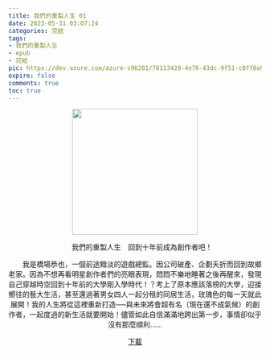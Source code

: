 ```yaml
---
title: 我們的重製人生 01
date: 2023-05-31 03:07:24
categories: 完結
tags:
- 我們的重製人生
- epub
- 完結
pic: https://dev.azure.com/azure-s96281/78113428-4e76-43dc-9f51-c0ff8a913055/_apis/git/repositories/a379171b-de46-4c10-9b0d-00da23959885/items?path=/Epub%20Cover/%E6%88%91%E5%80%91%E7%9A%84%E9%87%8D%E8%A3%BD%E4%BA%BA%E7%94%9F-01.jpg&versionDescriptor%5BversionOptions%5D=0&versionDescriptor%5BversionType%5D=0&versionDescriptor%5Bversion%5D=main&resolveLfs=true&%24format=octetStream&api-version=5.0
expire: false
comments: true
toc: true
---
```


<div style="text-align:center" class="kratos-post-content">

<img width="250px" src="https://dev.azure.com/azure-s96281/78113428-4e76-43dc-9f51-c0ff8a913055/_apis/git/repositories/a379171b-de46-4c10-9b0d-00da23959885/items?path=/Epub%20Cover/%E6%88%91%E5%80%91%E7%9A%84%E9%87%8D%E8%A3%BD%E4%BA%BA%E7%94%9F-01.jpg&versionDescriptor%5BversionOptions%5D=0&versionDescriptor%5BversionType%5D=0&versionDescriptor%5Bversion%5D=main&resolveLfs=true&%24format=octetStream&api-version=5.0">

<p>
　　我們的重製人生　回到十年前成為創作者吧！

　　我是橋場恭也，一個前途黯淡的遊戲總監。因公司破產、企劃夭折而回到故鄉老家。因為不想再看明星創作者們的亮眼表現，悶悶不樂地睡著之後再醒來，發現自己穿越時空回到十年前的大學剛入學時代！？考上了原本應該落榜的大學，迎接嚮往的藝大生活，甚至還過著男女四人一起分租的同居生活，玫瑰色的每一天就此展開！我的人生將從這裡重新打造──與未來將會超有名（現在還不成氣候）的創作者，一起度過的新生活就要開始！儘管如此自信滿滿地跨出第一步，事情卻似乎沒有那麼順利……
</p>

<p>
<a href="https://epubdatabase.azurewebsites.net/EBOOKS/EPUB/完結/我們的重製人生/%E6%88%91%E5%80%91%E7%9A%84%E9%87%8D%E8%A3%BD%E4%BA%BA%E7%94%9F%2001.epub?download=1">下載</a>
</p>

</div>
